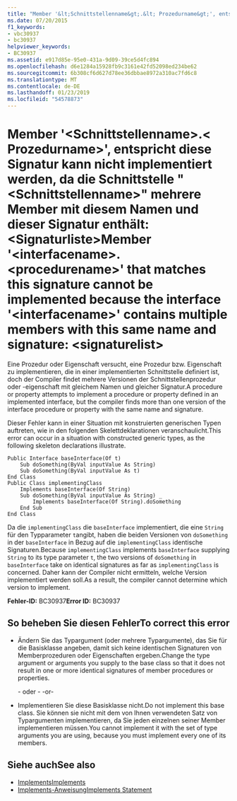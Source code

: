 ```yaml
---
title: "Member '&lt;Schnittstellenname&gt;.&lt; Prozedurname&gt;', entspricht diese Signatur kann nicht implementiert werden, da die Schnittstelle \"&lt;Schnittstellenname&gt;\" mehrere Member mit diesem Namen und dieser Signatur enthält: &lt;Signaturliste&gt;"
ms.date: 07/20/2015
f1_keywords:
- vbc30937
- bc30937
helpviewer_keywords:
- BC30937
ms.assetid: e917d85e-95e0-431a-9d09-39ce5d4fc894
ms.openlocfilehash: d6e1284a15928fb9c3161e42fd52098ed234be62
ms.sourcegitcommit: 6b308cf6d627d78ee36dbbae8972a310ac7fd6c8
ms.translationtype: MT
ms.contentlocale: de-DE
ms.lasthandoff: 01/23/2019
ms.locfileid: "54578873"
---
```

# <a name="member-ltinterfacenamegtltprocedurenamegt-that-matches-this-signature-cannot-be-implemented-because-the-interface-ltinterfacenamegt-contains-multiple-members-with-this-same-name-and-signature-ltsignaturelistgt"></a><span data-ttu-id="44be9-102">Member '&lt;Schnittstellenname&gt;.&lt; Prozedurname&gt;', entspricht diese Signatur kann nicht implementiert werden, da die Schnittstelle "&lt;Schnittstellenname&gt;" mehrere Member mit diesem Namen und dieser Signatur enthält: &lt;Signaturliste&gt;</span><span class="sxs-lookup"><span data-stu-id="44be9-102">Member '&lt;interfacename&gt;.&lt;procedurename&gt;' that matches this signature cannot be implemented because the interface '&lt;interfacename&gt;' contains multiple members with this same name and signature: &lt;signaturelist&gt;</span></span>
<span data-ttu-id="44be9-103">Eine Prozedur oder Eigenschaft versucht, eine Prozedur bzw. Eigenschaft zu implementieren, die in einer implementierten Schnittstelle definiert ist, doch der Compiler findet mehrere Versionen der Schnittstellenprozedur oder -eigenschaft mit gleichem Namen und gleicher Signatur.</span><span class="sxs-lookup"><span data-stu-id="44be9-103">A procedure or property attempts to implement a procedure or property defined in an implemented interface, but the compiler finds more than one version of the interface procedure or property with the same name and signature.</span></span>  
  
 <span data-ttu-id="44be9-104">Dieser Fehler kann in einer Situation mit konstruierten generischen Typen auftreten, wie in den folgenden Skelettdeklarationen veranschaulicht.</span><span class="sxs-lookup"><span data-stu-id="44be9-104">This error can occur in a situation with constructed generic types, as the following skeleton declarations illustrate.</span></span>  
  
```  
Public Interface baseInterface(Of t)  
    Sub doSomething(ByVal inputValue As String)  
    Sub doSomething(ByVal inputValue As t)  
End Class  
Public Class implementingClass  
    Implements baseInterface(Of String)  
    Sub doSomething(ByVal inputValue As String) _  
        Implements baseInterface(Of String).doSomething  
    End Sub  
End Class  
```  
  
 <span data-ttu-id="44be9-105">Da die `implementingClass` die `baseInterface` implementiert, die eine `String` für den Typparameter `t`angibt, haben die beiden Versionen von `doSomething` in der `baseInterface` in Bezug auf die `implementingClass` identische Signaturen.</span><span class="sxs-lookup"><span data-stu-id="44be9-105">Because `implementingClass` implements `baseInterface` supplying `String` to its type parameter `t`, the two versions of `doSomething` in `baseInterface` take on identical signatures as far as `implementingClass` is concerned.</span></span> <span data-ttu-id="44be9-106">Daher kann der Compiler nicht ermitteln, welche Version implementiert werden soll.</span><span class="sxs-lookup"><span data-stu-id="44be9-106">As a result, the compiler cannot determine which version to implement.</span></span>  
  
 <span data-ttu-id="44be9-107">**Fehler-ID:** BC30937</span><span class="sxs-lookup"><span data-stu-id="44be9-107">**Error ID:** BC30937</span></span>  
  
## <a name="to-correct-this-error"></a><span data-ttu-id="44be9-108">So beheben Sie diesen Fehler</span><span class="sxs-lookup"><span data-stu-id="44be9-108">To correct this error</span></span>  
  
-   <span data-ttu-id="44be9-109">Ändern Sie das Typargument (oder mehrere Typargumente), das Sie für die Basisklasse angeben, damit sich keine identischen Signaturen von Memberprozeduren oder Eigenschaften ergeben.</span><span class="sxs-lookup"><span data-stu-id="44be9-109">Change the type argument or arguments you supply to the base class so that it does not result in one or more identical signatures of member procedures or properties.</span></span>  
  
     <span data-ttu-id="44be9-110">- oder - </span><span class="sxs-lookup"><span data-stu-id="44be9-110">-or-</span></span>  
  
-   <span data-ttu-id="44be9-111">Implementieren Sie diese Basisklasse nicht.</span><span class="sxs-lookup"><span data-stu-id="44be9-111">Do not implement this base class.</span></span> <span data-ttu-id="44be9-112">Sie können sie nicht mit dem von Ihnen verwendeten Satz von Typargumenten implementieren, da Sie jeden einzelnen seiner Member implementieren müssen.</span><span class="sxs-lookup"><span data-stu-id="44be9-112">You cannot implement it with the set of type arguments you are using, because you must implement every one of its members.</span></span>  
  
## <a name="see-also"></a><span data-ttu-id="44be9-113">Siehe auch</span><span class="sxs-lookup"><span data-stu-id="44be9-113">See also</span></span>
- [<span data-ttu-id="44be9-114">Implements</span><span class="sxs-lookup"><span data-stu-id="44be9-114">Implements</span></span>](../../visual-basic/language-reference/statements/implements-clause.md)
- [<span data-ttu-id="44be9-115">Implements-Anweisung</span><span class="sxs-lookup"><span data-stu-id="44be9-115">Implements Statement</span></span>](../../visual-basic/language-reference/statements/implements-statement.md)

